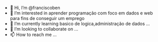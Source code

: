 - 👋 Hi, I’m @franciscoben
- 👀 I’m interested in aprender programação com foco em dados e web para fins de conseguir um emprego
- 🌱 I’m currently learning basico de logica,administração de dados ...
- 💞️ I’m looking to collaborate on ...
- 📫 How to reach me ...

<!---
franciscoben/franciscoben is a ✨ special ✨ repository because its `README.md` (this file) appears on your GitHub profile.
You can click the Preview link to take a look at your changes.
--->

